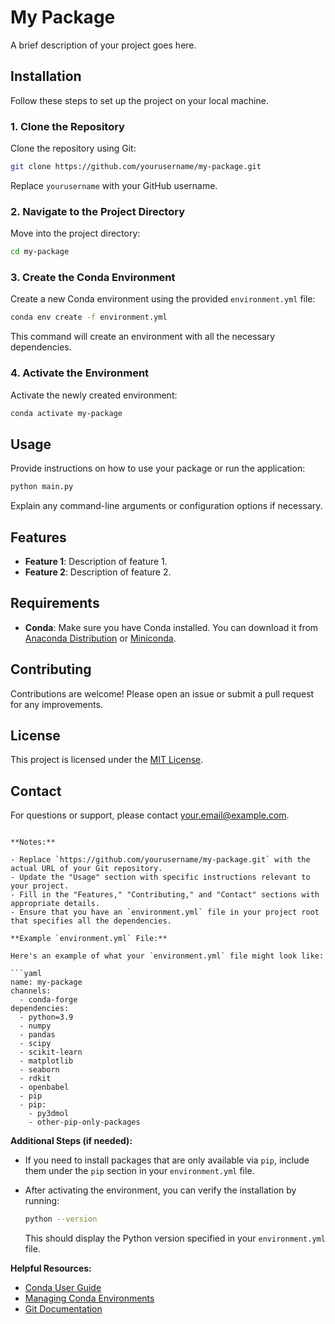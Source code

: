 # My Package

A brief description of your project goes here.

## Installation

Follow these steps to set up the project on your local machine.

### 1. Clone the Repository

Clone the repository using Git:

```bash
git clone https://github.com/yourusername/my-package.git
```

Replace `yourusername` with your GitHub username.

### 2. Navigate to the Project Directory

Move into the project directory:

```bash
cd my-package
```

### 3. Create the Conda Environment

Create a new Conda environment using the provided `environment.yml` file:

```bash
conda env create -f environment.yml
```

This command will create an environment with all the necessary dependencies.

### 4. Activate the Environment

Activate the newly created environment:

```bash
conda activate my-package
```

## Usage

Provide instructions on how to use your package or run the application:

```bash
python main.py
```

Explain any command-line arguments or configuration options if necessary.

## Features

- **Feature 1**: Description of feature 1.
- **Feature 2**: Description of feature 2.

## Requirements

- **Conda**: Make sure you have Conda installed. You can download it from [Anaconda Distribution](https://www.anaconda.com/products/distribution) or [Miniconda](https://docs.conda.io/en/latest/miniconda.html).

## Contributing

Contributions are welcome! Please open an issue or submit a pull request for any improvements.

## License

This project is licensed under the [MIT License](LICENSE).

## Contact

For questions or support, please contact [your.email@example.com](mailto:your.email@example.com).
```

**Notes:**

- Replace `https://github.com/yourusername/my-package.git` with the actual URL of your Git repository.
- Update the "Usage" section with specific instructions relevant to your project.
- Fill in the "Features," "Contributing," and "Contact" sections with appropriate details.
- Ensure that you have an `environment.yml` file in your project root that specifies all the dependencies.

**Example `environment.yml` File:**

Here's an example of what your `environment.yml` file might look like:

```yaml
name: my-package
channels:
  - conda-forge
dependencies:
  - python=3.9
  - numpy
  - pandas
  - scipy
  - scikit-learn
  - matplotlib
  - seaborn
  - rdkit
  - openbabel
  - pip
  - pip:
    - py3dmol
    - other-pip-only-packages
```

**Additional Steps (if needed):**

- If you need to install packages that are only available via `pip`, include them under the `pip` section in your `environment.yml` file.
- After activating the environment, you can verify the installation by running:

  ```bash
  python --version
  ```

  This should display the Python version specified in your `environment.yml` file.

**Helpful Resources:**

- [Conda User Guide](https://docs.conda.io/projects/conda/en/latest/user-guide/index.html)
- [Managing Conda Environments](https://docs.conda.io/projects/conda/en/latest/user-guide/tasks/manage-environments.html)
- [Git Documentation](https://git-scm.com/doc)
